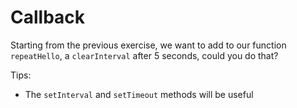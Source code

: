 # Callback

Starting from the previous exercise, we want to add to our function `repeatHello`, a `clearInterval` after 5 seconds, could you do that?

Tips:

- The `setInterval` and `setTimeout` methods will be useful
